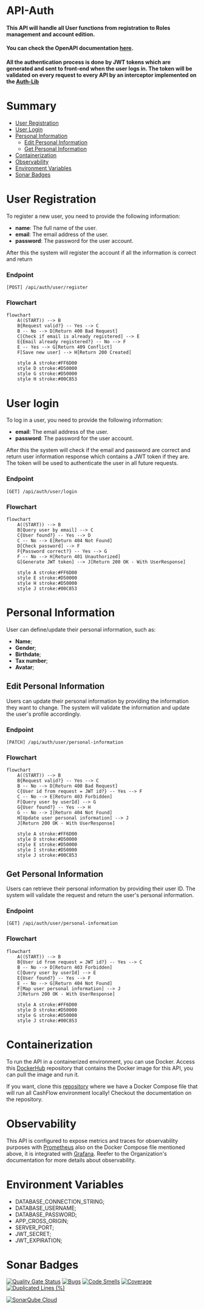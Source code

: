 # API-Auth

#### This API will handle all User functions from registration to Roles management and account edition.
#### You can check the OpenAPI documentation [here](https://peralta-cashflow.github.io/CashFlow-API-Auth/).

#### All the authentication process is done by JWT tokens which are generated and sent to front-end when the user logs in. The token will be validated on every request to every API by an interceptor implemented on the [Auth-Lib](https://github.com/Peralta-CashFlow/CashFlow-Libraries/tree/main/Auth-Lib)

# Summary

- [User Registration](#user-registration)
- [User Login](#user-login)
- [Personal Information](#personal-information)
  - [Edit Personal Information](#edit-personal-information)
  - [Get Personal Information](#get-personal-information)
- [Containerization](#containerization)
- [Observability](#observability)
- [Environment Variables](#environment-variables)
- [Sonar Badges](#sonar-badges)

# User Registration

To register a new user, you need to provide the following information:

- **name**: The full name of the user.
- **email**: The email address of the user.
- **password**: The password for the user account.

After this the system will register the account if all the information is correct and return 

### Endpoint

`[POST] /api/auth/user/register`

### Flowchart

```mermaid
flowchart
    A((START)) --> B
    B{Request valid?} -- Yes --> C
    B -- No --> D[Return 400 Bad Request]
    C[Check if email is already registered] --> E
    E{Email already registered?} -- No --> F
    E -- Yes --> G[Return 409 Conflict]
    F[Save new user] --> H[Return 200 Created]

    style A stroke:#FF6D00
    style D stroke:#D50000
    style G stroke:#D50000
    style H stroke:#00C853
```

# User login

To log in a user, you need to provide the following information:

- **email**: The email address of the user.
- **password**: The password for the user account.

After this the system will check if the email and password are correct and return user information response which contains 
a JWT token if they are. The token will be used to authenticate the user in all future requests.

### Endpoint

`[GET] /api/auth/user/login`

### Flowchart

```mermaid
flowchart
    A((START)) --> B
    B[Query user by email] --> C
    C{User found?} -- Yes --> D
    C -- No --> E[Return 404 Not Found]
    D[Check password] --> F
    F{Password correct?} -- Yes --> G
    F -- No --> H[Return 401 Unauthorized]
    G[Generate JWT token] --> J[Return 200 OK - With UserResponse]

    style A stroke:#FF6D00
    style E stroke:#D50000
    style H stroke:#D50000
    style J stroke:#00C853
```

# Personal Information

User can define/update their personal information, such as:

- **Name**;
- **Gender**;
- **Birthdate**;
- **Tax number**;
- **Avatar**;

## Edit Personal Information

Users can update their personal information by providing the information they want to change. The system will validate
the information and update the user's profile accordingly.

### Endpoint

`[PATCH] /api/auth/user/personal-information`

### Flowchart

```mermaid
flowchart
    A((START)) --> B
    B{Request valid?} -- Yes --> C
    B -- No --> D[Return 400 Bad Request]
    C{User id from request = JWT id?} -- Yes --> F
    C -- No --> E[Return 403 Forbidden]
    F[Query user by userId] --> G
    G{User found?} -- Yes --> H
    G -- No --> I[Return 404 Not Found]
    H[Update user personal information] --> J
    J[Return 200 OK - With UserResponse]

    style A stroke:#FF6D00
    style D stroke:#D50000
    style E stroke:#D50000
    style I stroke:#D50000
    style J stroke:#00C853
```

## Get Personal Information

Users can retrieve their personal information by providing their user ID. The system will validate the request and 
return the user's personal information.

### Endpoint

`[GET] /api/auth/user/personal-information`

### Flowchart

```mermaid
flowchart
    A((START)) --> B
    B{User id from request = JWT id?} -- Yes --> C
    B -- No --> D[Return 403 Forbidden]
    C[Query user by userId] --> E
    E{User found?} -- Yes --> F
    E -- No --> G[Return 404 Not Found]
    F[Map user personal information] --> J
    J[Return 200 OK - With UserResponse]
    
    style A stroke:#FF6D00
    style D stroke:#D50000
    style G stroke:#D50000
    style J stroke:#00C853
```

# Containerization

To run the API in a containerized environment, you can use Docker. Access this [DockerHub](https://hub.docker.com/r/viniciusperalta/cashflow-api-auth)
repository that contains the Docker image for this API, you can pull the image and run it.

If you want, clone this [repository](https://github.com/Peralta-CashFlow/CashFlow-Compose) where we have a 
Docker Compose file that will run all CashFlow environment locally! Checkout the documentation on the repository.

# Observability

This API is configured to expose metrics and traces for observability purposes with [Prometheus](https://prometheus.io/)
also on the Docker Compose file mentioned above, it is integrated with [Grafana](https://grafana.com/). 
Reefer to the Organization's documentation for more details about observability.

# Environment Variables

- DATABASE_CONNECTION_STRING;
- DATABASE_USERNAME;
- DATABASE_PASSWORD;
- APP_CROSS_ORIGIN;
- SERVER_PORT;
- JWT_SECRET;
- JWT_EXPIRATION;

# Sonar Badges

[![Quality Gate Status](https://sonarcloud.io/api/project_badges/measure?project=Peralta-CashFlow_CashFlow-API-Auth&metric=alert_status)](https://sonarcloud.io/summary/new_code?id=Peralta-CashFlow_CashFlow-API-Auth)
[![Bugs](https://sonarcloud.io/api/project_badges/measure?project=Peralta-CashFlow_CashFlow-API-Auth&metric=bugs)](https://sonarcloud.io/summary/new_code?id=Peralta-CashFlow_CashFlow-API-Auth)
[![Code Smells](https://sonarcloud.io/api/project_badges/measure?project=Peralta-CashFlow_CashFlow-API-Auth&metric=code_smells)](https://sonarcloud.io/summary/new_code?id=Peralta-CashFlow_CashFlow-API-Auth)
[![Coverage](https://sonarcloud.io/api/project_badges/measure?project=Peralta-CashFlow_CashFlow-API-Auth&metric=coverage)](https://sonarcloud.io/summary/new_code?id=Peralta-CashFlow_CashFlow-API-Auth)
[![Duplicated Lines (%)](https://sonarcloud.io/api/project_badges/measure?project=Peralta-CashFlow_CashFlow-API-Auth&metric=duplicated_lines_density)](https://sonarcloud.io/summary/new_code?id=Peralta-CashFlow_CashFlow-API-Auth)

[![SonarQube Cloud](https://sonarcloud.io/images/project_badges/sonarcloud-dark.svg)](https://sonarcloud.io/summary/new_code?id=Peralta-CashFlow_CashFlow-API-Auth)
